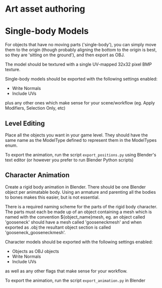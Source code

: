 # Art asset authoring

# Single-body Models
For objects that have no moving parts ('single-body'), you can simply move them to the origin (though probably aligning the bottom to the origin is best, so they are 'sitting on the ground'), and then export as OBJ.

The model should be textured with a single UV-mapped 32x32 pixel BMP texture.

Single-body models should be exported with the following settings enabled:
- Write Normals
- Include UVs

plus any other ones which make sense for your scene/workflow (eg. Apply Modifiers, Selection Only, etc)


## Level Editing
Place all the objects you want in your game level. They should have the same name as the ModelType defined to represent them in the ModelTypes enum.


To export the animation, run the script `export_positions.py` using Blender's text editor (or however you prefer to run Blender Python scripts)

## Character Animation

Create a rigid body animation in Blender. There should be one Blender object per animatable body. Using an armature and parenting all the bodies to bones makes this easier, but is not essential.

There is a required naming scheme for the parts of the rigid body character. The parts must each be made up of an object containing a mesh which is named with the convention ${object_name}mesh, eg. an object called 'gooseneck' should have a mesh called 'gooseneckmesh' and when exported as .obj the resultant object section is called 'gooseneck_gooseneckmesh'.

Character models should be exported with the following settings enabled:
- Objects as OBJ objects
- Write Normals
- Include UVs

as well as any other flags that make sense for your workflow.

To export the animation, run the script `export_animation.py` in Blender